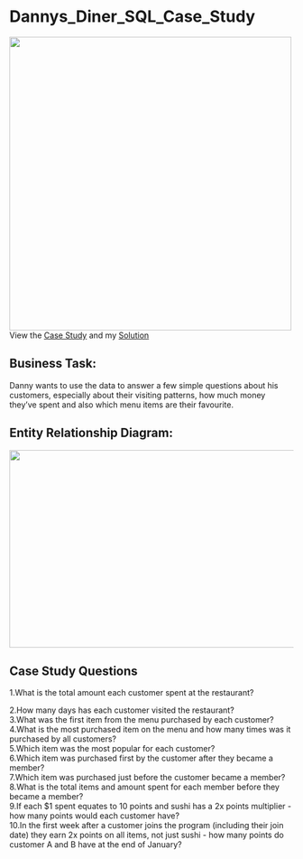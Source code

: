 # Dannys_Diner_SQL_Case_Study
<img src=https://8weeksqlchallenge.com/images/case-study-designs/1.png width="500" height="520">
View the <a href="https://8weeksqlchallenge.com/case-study-1/" target="_blank">Case Study</a> and my <a href="Danny's Diner Solution.sql" target="_blank">Solution</a>

## Business Task:
Danny wants to use the data to answer a few simple questions about his customers, especially about their visiting patterns, how much money they’ve spent and also which menu items are their favourite.

## Entity Relationship Diagram:
<img src=https://github.com/Sivadasps/Dannys_Diner_SQL_Case_Study/assets/127499100/37d5f97c-b9ce-4b38-ac85-f6fdeded909e width="600" height="350">

## Case Study Questions
1.What is the total amount each customer spent at the restaurant?<br>
>
2.How many days has each customer visited the restaurant?<br>
3.What was the first item from the menu purchased by each customer?<br>
4.What is the most purchased item on the menu and how many times was it purchased by all customers?<br>
5.Which item was the most popular for each customer?<br>
6.Which item was purchased first by the customer after they became a member?<br>
7.Which item was purchased just before the customer became a member?<br>
8.What is the total items and amount spent for each member before they became a member?<br>
9.If each $1 spent equates to 10 points and sushi has a 2x points multiplier - how many points would each customer have?<br>
10.In the first week after a customer joins the program (including their join date) they earn 2x points on all items, not just sushi - how many points do
customer A and B have at the end of January?

